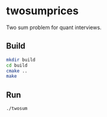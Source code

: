 # twosumprices

Two sum problem for quant interviews.

## Build

```bash
mkdir build
cd build
cmake ..
make
```

## Run
```
./twosum